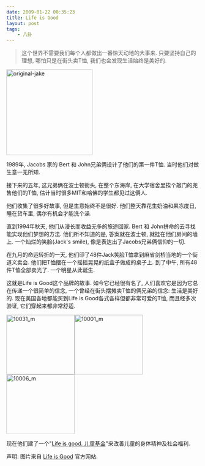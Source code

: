 ```yaml
---
date: 2009-01-22 00:35:23
title: Life is Good
layout: post
tags:
    - 八卦
---
```

>这个世界不需要我们每个人都做出一番惊天动地的大事来. 只要坚持自己的理想, 哪怕只是在街头卖T恤, 我们也会发现生活始终是美好的.

<img class="size-full wp-image-1744 alignright" title="original-jake" src="https://lh3.googleusercontent.com/-3bdNXPiLkKg/TYL3PzWRxdI/AAAAAAABifI/0I_aJ6B6jvE/s800/original-jake.jpeg" alt="original-jake" width="225" height="224" />

1989年, Jacobs 家的 Bert 和 John兄弟俩设计了他们的第一件T恤. 当时他们对做生意一无所知.

接下来的五年, 这兄弟俩在波士顿街头, 在整个东海岸, 在大学宿舍里挨个敲门的兜售他们的T恤, 估计当时很多MIT和哈佛的学生都见过这俩人.

他们收集了很多好故事, 但是生意始终不是很好. 他们整天靠花生奶油和果冻度日, 睡在货车里, 偶尔有机会才能洗个澡.

直到1994年秋天, 他们从漫长而收益无多的旅途回家. Bert 和 John拼命的去寻找能实现他们梦想的方法. 他们所不知道的是, 答案就在波士顿, 就挂在他们房间的墙上. 一个灿烂的笑脸(Jack's smile), 像是表达出了Jacobs兄弟俩信仰的一切.

在九月的命运转折的一天, 他们印了48件Jack笑脸T恤拿到麻省剑桥当地的一个街道义卖会. 他们把T恤摆在一个摇摇晃晃的纸盒子做成的桌子上. 到了中午, 所有48件T恤全部卖光了. 一个明星从此诞生.

这就是Life is Good这个品牌的故事. 如今它已经很有名了, 人们喜欢它是因为它总在传递一个很简单的信念, 一个曾经在街头摆摊卖T恤的俩兄弟的信念: 生活是美好的. 现在美国各地都能买到Life is Good各式各样但都非常可爱的T恤, 而且经多次验证, 它们穿起来都非常舒适.

<img class="alignnone size-full wp-image-1747" title="10031_m" src="https://lh5.googleusercontent.com/-yp-oGd3KxK8/TYL3PuGsBsI/AAAAAAABifI/a8IYYdYSljo/s800/10006_m.gif" alt="10031_m" width="178" height="156" /><img class="alignnone size-full wp-image-1745" title="10001_m" src="https://lh3.googleusercontent.com/-c85MvC3gyeY/TYL3Pjni0_I/AAAAAAABifI/rfR2ER8aluE/s800/10001_m.gif" alt="10001_m" width="178" height="156" /><img class="alignnone size-full wp-image-1746" title="10006_m" src="https://lh6.googleusercontent.com/-Aoq5SioPEhQ/TYL3Pii1DuI/AAAAAAABifI/WTHoDWAuTN0/s800/10031_m.gif" alt="10006_m" width="178" height="156" />

现在他们建了一个"<a href="http://en.wikipedia.org/wiki/Life_is_good" target="_blank">Life is good. 儿童基金</a>"来改善儿童的身体精神及社会福利.

声明: 图片来自 <a href="http://www.lifeisgood.com/" target="_blank">Life is Good</a> 官方网站.
